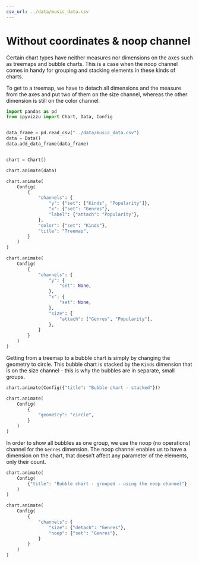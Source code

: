 ```yaml
---
csv_url: ../data/music_data.csv
---
```


# Without coordinates & noop channel

Certain chart types have neither measures nor dimensions on the axes such as
treemaps and bubble charts. This is a case when the noop channel comes in handy
for grouping and stacking elements in these kinds of charts.

To get to a treemap, we have to detach all dimensions and the measure from the
axes and put two of them on the size channel, whereas the other dimension is
still on the color channel.

<div id="tutorial_01"></div>

```python
import pandas as pd
from ipyvizzu import Chart, Data, Config


data_frame = pd.read_csv("../data/music_data.csv")
data = Data()
data.add_data_frame(data_frame)


chart = Chart()

chart.animate(data)

chart.animate(
    Config(
        {
            "channels": {
                "y": {"set": ["Kinds", "Popularity"]},
                "x": {"set": "Genres"},
                "label": {"attach": "Popularity"},
            },
            "color": {"set": "Kinds"},
            "title": "Treemap",
        }
    )
)

chart.animate(
    Config(
        {
            "channels": {
                "y": {
                    "set": None,
                },
                "x": {
                    "set": None,
                },
                "size": {
                    "attach": ["Genres", "Popularity"],
                },
            }
        }
    )
)
```

Getting from a treemap to a bubble chart is simply by changing the geometry to
circle. This bubble chart is stacked by the `Kinds` dimension that is on the
size channel - this is why the bubbles are in separate, small groups.

<div id="tutorial_02"></div>

```python
chart.animate(Config({"title": "Bubble chart - stacked"}))

chart.animate(
    Config(
        {
            "geometry": "circle",
        }
    )
)
```

In order to show all bubbles as one group, we use the noop (no operations)
channel for the `Genres` dimension. The noop channel enables us to have a
dimension on the chart, that doesn’t affect any parameter of the elements, only
their count.

<div id="tutorial_03"></div>

```python
chart.animate(
    Config(
        {"title": "Bubble chart - grouped - using the noop channel"}
    )
)

chart.animate(
    Config(
        {
            "channels": {
                "size": {"detach": "Genres"},
                "noop": {"set": "Genres"},
            }
        }
    )
)
```

<script src="./without_coordinates_noop_channel.js"></script>
